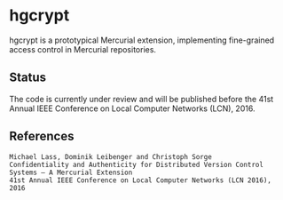 # hgcrypt
hgcrypt is a prototypical Mercurial extension, implementing fine-grained
access control in Mercurial repositories.

## Status
The code is currently under review and will be published before the 41st Annual
IEEE Conference on Local Computer Networks (LCN), 2016.

## References
    Michael Lass, Dominik Leibenger and Christoph Sorge
    Confidentiality and Authenticity for Distributed Version Control Systems — A Mercurial Extension
    41st Annual IEEE Conference on Local Computer Networks (LCN 2016), 2016
